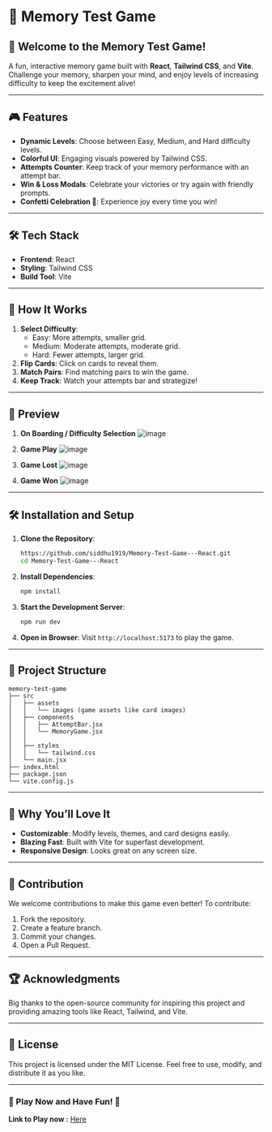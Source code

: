 # 🧠 Memory Test Game

## 🚀 Welcome to the Memory Test Game!

A fun, interactive memory game built with **React**, **Tailwind CSS**, and **Vite**. Challenge your memory, sharpen your mind, and enjoy levels of increasing difficulty to keep the excitement alive!

---

## 🎮 Features

- **Dynamic Levels**: Choose between Easy, Medium, and Hard difficulty levels.
- **Colorful UI**: Engaging visuals powered by Tailwind CSS.
- **Attempts Counter**: Keep track of your memory performance with an attempt bar.
- **Win & Loss Modals**: Celebrate your victories or try again with friendly prompts.
- **Confetti Celebration 🎉**: Experience joy every time you win!

---

## 🛠️ Tech Stack

- **Frontend**: React
- **Styling**: Tailwind CSS
- **Build Tool**: Vite

---

## 🌟 How It Works

1. **Select Difficulty**:
   - Easy: More attempts, smaller grid.
   - Medium: Moderate attempts, moderate grid.
   - Hard: Fewer attempts, larger grid.
2. **Flip Cards**: Click on cards to reveal them.
3. **Match Pairs**: Find matching pairs to win the game.
4. **Keep Track**: Watch your attempts bar and strategize!

---

## 📸 Preview
1. **On Boarding / Difficulty Selection**
![image](https://github.com/user-attachments/assets/c57193f1-9dfc-47ad-916f-6b0f1ee6acbf)

2. **Game Play**
![image](https://github.com/user-attachments/assets/0d978f56-f089-44c4-b685-d1427f35b018)

3. **Game Lost**
![image](https://github.com/user-attachments/assets/ca8c5754-3d80-4bd9-ac55-3da943b3a75b)

4. **Game Won**
![image](https://github.com/user-attachments/assets/1cff2a9c-94f0-43e4-b552-a4226f91d0ac)


---

## 🛠️ Installation and Setup

1. **Clone the Repository**:

   ```bash
   https://github.com/siddhu1919/Memory-Test-Game---React.git
   cd Memory-Test-Game---React
   ```

2. **Install Dependencies**:

   ```bash
   npm install
   ```

3. **Start the Development Server**:

   ```bash
   npm run dev
   ```

4. **Open in Browser**:
   Visit `http://localhost:5173` to play the game.

---

## 📂 Project Structure

```
memory-test-game
├── src
│   ├── assets
│   │   └── images (game assets like card images)
│   ├── components
│   │   ├── AttemptBar.jsx
│   │   └── MemoryGame.jsx
│   │   
│   ├── styles
│   │   └── tailwind.css
│   └── main.jsx
├── index.html
├── package.json
└── vite.config.js
```

---

## 🌈 Why You’ll Love It

- **Customizable**: Modify levels, themes, and card designs easily.
- **Blazing Fast**: Built with Vite for superfast development.
- **Responsive Design**: Looks great on any screen size.

---

## 🙌 Contribution

We welcome contributions to make this game even better! To contribute:

1. Fork the repository.
2. Create a feature branch.
3. Commit your changes.
4. Open a Pull Request.

---

## 🏆 Acknowledgments

Big thanks to the open-source community for inspiring this project and providing amazing tools like React, Tailwind, and Vite.

---

## 📄 License

This project is licensed under the MIT License. Feel free to use, modify, and distribute it as you like.

---

### 🌟 Play Now and Have Fun! 🎉
**Link to Play now :** [Here](https://memory-test-game-react.vercel.app/
)
